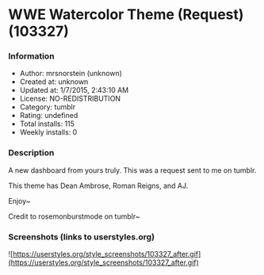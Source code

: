 # WWE Watercolor Theme (Request) (103327)

### Information
- Author: mrsnorstein (unknown)
- Created at: unknown
- Updated at: 1/7/2015, 2:43:10 AM
- License: NO-REDISTRIBUTION
- Category: tumblr
- Rating: undefined
- Total installs: 115
- Weekly installs: 0


### Description
A new dashboard from yours truly. This was a request sent to me on tumblr. 

This theme has Dean Ambrose, Roman Reigns, and AJ. 

Enjoy~ 

Credit to rosemonburstmode on tumblr~


### Screenshots (links to userstyles.org)
![https://userstyles.org/style_screenshots/103327_after.gif](https://userstyles.org/style_screenshots/103327_after.gif)


